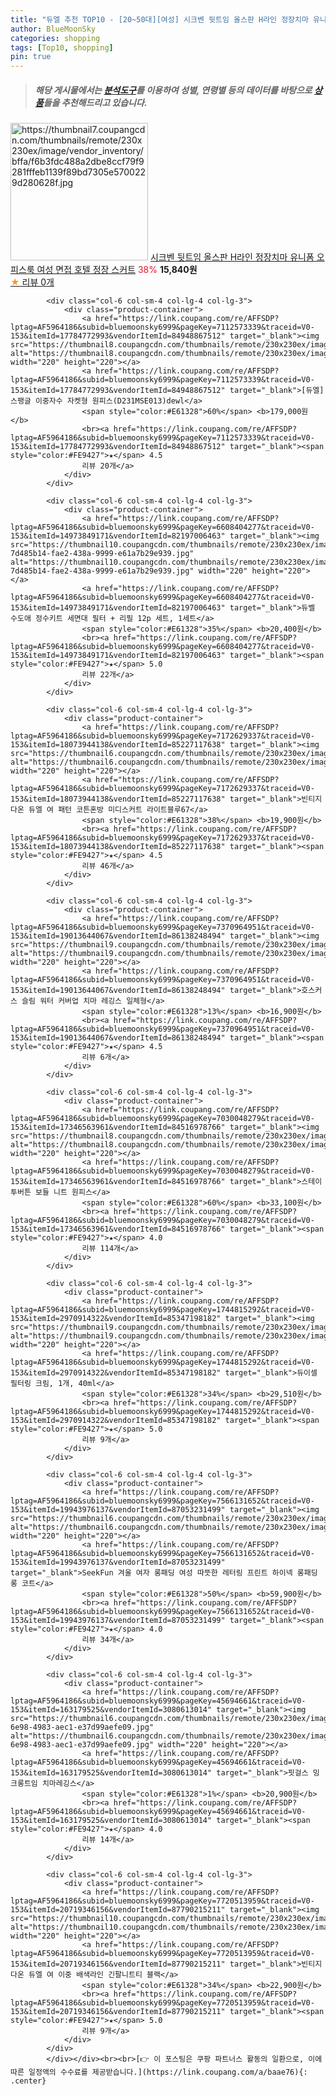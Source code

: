 ```yaml
---
title: "듀엘 추천 TOP10 - [20~50대][여성] 시크벤 뒷트임 올스판 H라인 정장치마 유니폼 오피스룩 여성 면접 호텔 정장 스커트"
author: BlueMoonSky
categories: shopping
tags: [Top10, shopping]
pin: true
---
```


> ##### 해당 게시물에서는 [**분석도구**](https://itemscout.io/)를 이용하여 **성별**, **연령별** 등의 데이터를 바탕으로 [**상품**](https://link.coupang.com/a/baae76)들을 추천해드리고 있습니다.
<div class="container"><div class="row">
            <div class="col-6 col-sm-4 col-lg-4 col-lg-3">
                <div class="product-container">
                    <a href="https://link.coupang.com/re/AFFSDP?lptag=AF5964186&subid=bluemoonsky6999&pageKey=7193983171&traceid=V0-153&itemId=18169669073&vendorItemId=85319099096" target="_blank"><img src="https://thumbnail7.coupangcdn.com/thumbnails/remote/230x230ex/image/vendor_inventory/bffa/f6b3fdc488a2dbe8ccf79f9281fffeb1139f89bd7305e5700229d280628f.jpg" alt="https://thumbnail7.coupangcdn.com/thumbnails/remote/230x230ex/image/vendor_inventory/bffa/f6b3fdc488a2dbe8ccf79f9281fffeb1139f89bd7305e5700229d280628f.jpg" width="220" height="220"></a>
                    <a href="https://link.coupang.com/re/AFFSDP?lptag=AF5964186&subid=bluemoonsky6999&pageKey=7193983171&traceid=V0-153&itemId=18169669073&vendorItemId=85319099096" target="_blank">시크벤 뒷트임 올스판 H라인 정장치마 유니폼 오피스룩 여성 면접 호텔 정장 스커트</a>
                    <span style="color:#E61328">38%</span> <b>15,840원</b>
                    <br><a href="https://link.coupang.com/re/AFFSDP?lptag=AF5964186&subid=bluemoonsky6999&pageKey=7193983171&traceid=V0-153&itemId=18169669073&vendorItemId=85319099096" target="_blank"><span style="color:#FE9427">★</span> 
                    리뷰 0개</a>
                </div>
            </div>
            
            <div class="col-6 col-sm-4 col-lg-4 col-lg-3">
                <div class="product-container">
                    <a href="https://link.coupang.com/re/AFFSDP?lptag=AF5964186&subid=bluemoonsky6999&pageKey=7112573339&traceid=V0-153&itemId=17784772993&vendorItemId=84948867512" target="_blank"><img src="https://thumbnail8.coupangcdn.com/thumbnails/remote/230x230ex/image/vendor_inventory/0200/d596149310d14a616e28d0b5117439f02db36226d24e798d216c35a70c10.jpg" alt="https://thumbnail8.coupangcdn.com/thumbnails/remote/230x230ex/image/vendor_inventory/0200/d596149310d14a616e28d0b5117439f02db36226d24e798d216c35a70c10.jpg" width="220" height="220"></a>
                    <a href="https://link.coupang.com/re/AFFSDP?lptag=AF5964186&subid=bluemoonsky6999&pageKey=7112573339&traceid=V0-153&itemId=17784772993&vendorItemId=84948867512" target="_blank">[듀엘] 스팽글 이중자수 자켓형 원피스(D231MSE013)dewl</a>
                    <span style="color:#E61328">60%</span> <b>179,000원</b>
                    <br><a href="https://link.coupang.com/re/AFFSDP?lptag=AF5964186&subid=bluemoonsky6999&pageKey=7112573339&traceid=V0-153&itemId=17784772993&vendorItemId=84948867512" target="_blank"><span style="color:#FE9427">★</span> 4.5
                    리뷰 20개</a>
                </div>
            </div>
            
            <div class="col-6 col-sm-4 col-lg-4 col-lg-3">
                <div class="product-container">
                    <a href="https://link.coupang.com/re/AFFSDP?lptag=AF5964186&subid=bluemoonsky6999&pageKey=6608404277&traceid=V0-153&itemId=14973849171&vendorItemId=82197006463" target="_blank"><img src="https://thumbnail10.coupangcdn.com/thumbnails/remote/230x230ex/image/retail/images/4430375453358580-7d485b14-fae2-438a-9999-e61a7b29e939.jpg" alt="https://thumbnail10.coupangcdn.com/thumbnails/remote/230x230ex/image/retail/images/4430375453358580-7d485b14-fae2-438a-9999-e61a7b29e939.jpg" width="220" height="220"></a>
                    <a href="https://link.coupang.com/re/AFFSDP?lptag=AF5964186&subid=bluemoonsky6999&pageKey=6608404277&traceid=V0-153&itemId=14973849171&vendorItemId=82197006463" target="_blank">듀벨 수도애 정수키트 세면대 필터 + 리필 12p 세트, 1세트</a>
                    <span style="color:#E61328">35%</span> <b>20,400원</b>
                    <br><a href="https://link.coupang.com/re/AFFSDP?lptag=AF5964186&subid=bluemoonsky6999&pageKey=6608404277&traceid=V0-153&itemId=14973849171&vendorItemId=82197006463" target="_blank"><span style="color:#FE9427">★</span> 5.0
                    리뷰 22개</a>
                </div>
            </div>
            
            <div class="col-6 col-sm-4 col-lg-4 col-lg-3">
                <div class="product-container">
                    <a href="https://link.coupang.com/re/AFFSDP?lptag=AF5964186&subid=bluemoonsky6999&pageKey=7172629337&traceid=V0-153&itemId=18073944138&vendorItemId=85227117638" target="_blank"><img src="https://thumbnail6.coupangcdn.com/thumbnails/remote/230x230ex/image/vendor_inventory/e0d9/3cc0dc91462cb13e53814331713315a60c84c95244ea461600a23915d4cb.jpg" alt="https://thumbnail6.coupangcdn.com/thumbnails/remote/230x230ex/image/vendor_inventory/e0d9/3cc0dc91462cb13e53814331713315a60c84c95244ea461600a23915d4cb.jpg" width="220" height="220"></a>
                    <a href="https://link.coupang.com/re/AFFSDP?lptag=AF5964186&subid=bluemoonsky6999&pageKey=7172629337&traceid=V0-153&itemId=18073944138&vendorItemId=85227117638" target="_blank">빈티지다온 듀엘 여 패턴 코튼혼방 미디스커트 라이트블루67</a>
                    <span style="color:#E61328">38%</span> <b>19,900원</b>
                    <br><a href="https://link.coupang.com/re/AFFSDP?lptag=AF5964186&subid=bluemoonsky6999&pageKey=7172629337&traceid=V0-153&itemId=18073944138&vendorItemId=85227117638" target="_blank"><span style="color:#FE9427">★</span> 4.5
                    리뷰 46개</a>
                </div>
            </div>
            
            <div class="col-6 col-sm-4 col-lg-4 col-lg-3">
                <div class="product-container">
                    <a href="https://link.coupang.com/re/AFFSDP?lptag=AF5964186&subid=bluemoonsky6999&pageKey=7370964951&traceid=V0-153&itemId=19013644067&vendorItemId=86138248494" target="_blank"><img src="https://thumbnail9.coupangcdn.com/thumbnails/remote/230x230ex/image/vendor_inventory/53f7/6889d0bc82c1942477b55238748c04005f683480b957aa49106db676428b.jpg" alt="https://thumbnail9.coupangcdn.com/thumbnails/remote/230x230ex/image/vendor_inventory/53f7/6889d0bc82c1942477b55238748c04005f683480b957aa49106db676428b.jpg" width="220" height="220"></a>
                    <a href="https://link.coupang.com/re/AFFSDP?lptag=AF5964186&subid=bluemoonsky6999&pageKey=7370964951&traceid=V0-153&itemId=19013644067&vendorItemId=86138248494" target="_blank">호스커스 슬림 워터 커버업 치마 레깅스 일체형</a>
                    <span style="color:#E61328">13%</span> <b>16,900원</b>
                    <br><a href="https://link.coupang.com/re/AFFSDP?lptag=AF5964186&subid=bluemoonsky6999&pageKey=7370964951&traceid=V0-153&itemId=19013644067&vendorItemId=86138248494" target="_blank"><span style="color:#FE9427">★</span> 4.5
                    리뷰 6개</a>
                </div>
            </div>
            
            <div class="col-6 col-sm-4 col-lg-4 col-lg-3">
                <div class="product-container">
                    <a href="https://link.coupang.com/re/AFFSDP?lptag=AF5964186&subid=bluemoonsky6999&pageKey=7030048279&traceid=V0-153&itemId=17346563961&vendorItemId=84516978766" target="_blank"><img src="https://thumbnail8.coupangcdn.com/thumbnails/remote/230x230ex/image/vendor_inventory/b2e2/c1b30f33392f2bb5c184f11beb86e7ee8224acd32a50752fb6fc8200119a.jpg" alt="https://thumbnail8.coupangcdn.com/thumbnails/remote/230x230ex/image/vendor_inventory/b2e2/c1b30f33392f2bb5c184f11beb86e7ee8224acd32a50752fb6fc8200119a.jpg" width="220" height="220"></a>
                    <a href="https://link.coupang.com/re/AFFSDP?lptag=AF5964186&subid=bluemoonsky6999&pageKey=7030048279&traceid=V0-153&itemId=17346563961&vendorItemId=84516978766" target="_blank">스테이 투버튼 보들 니트 원피스</a>
                    <span style="color:#E61328">60%</span> <b>33,100원</b>
                    <br><a href="https://link.coupang.com/re/AFFSDP?lptag=AF5964186&subid=bluemoonsky6999&pageKey=7030048279&traceid=V0-153&itemId=17346563961&vendorItemId=84516978766" target="_blank"><span style="color:#FE9427">★</span> 4.0
                    리뷰 114개</a>
                </div>
            </div>
            
            <div class="col-6 col-sm-4 col-lg-4 col-lg-3">
                <div class="product-container">
                    <a href="https://link.coupang.com/re/AFFSDP?lptag=AF5964186&subid=bluemoonsky6999&pageKey=1744815292&traceid=V0-153&itemId=2970914322&vendorItemId=85347198182" target="_blank"><img src="https://thumbnail9.coupangcdn.com/thumbnails/remote/230x230ex/image/vendor_inventory/7e2c/6a3584e380cab3e31a582523883b9c6b886c57d338295eb5f620493dd878.PNG" alt="https://thumbnail9.coupangcdn.com/thumbnails/remote/230x230ex/image/vendor_inventory/7e2c/6a3584e380cab3e31a582523883b9c6b886c57d338295eb5f620493dd878.PNG" width="220" height="220"></a>
                    <a href="https://link.coupang.com/re/AFFSDP?lptag=AF5964186&subid=bluemoonsky6999&pageKey=1744815292&traceid=V0-153&itemId=2970914322&vendorItemId=85347198182" target="_blank">듀이셀 필터링 크림, 1개, 40ml</a>
                    <span style="color:#E61328">34%</span> <b>29,510원</b>
                    <br><a href="https://link.coupang.com/re/AFFSDP?lptag=AF5964186&subid=bluemoonsky6999&pageKey=1744815292&traceid=V0-153&itemId=2970914322&vendorItemId=85347198182" target="_blank"><span style="color:#FE9427">★</span> 5.0
                    리뷰 9개</a>
                </div>
            </div>
            
            <div class="col-6 col-sm-4 col-lg-4 col-lg-3">
                <div class="product-container">
                    <a href="https://link.coupang.com/re/AFFSDP?lptag=AF5964186&subid=bluemoonsky6999&pageKey=7566131652&traceid=V0-153&itemId=19943976137&vendorItemId=87053231499" target="_blank"><img src="https://thumbnail6.coupangcdn.com/thumbnails/remote/230x230ex/image/vendor_inventory/b876/82a259e39935cd2709b90b6243017345368a7d815a5680d4a4138b3bd17c.jpg" alt="https://thumbnail6.coupangcdn.com/thumbnails/remote/230x230ex/image/vendor_inventory/b876/82a259e39935cd2709b90b6243017345368a7d815a5680d4a4138b3bd17c.jpg" width="220" height="220"></a>
                    <a href="https://link.coupang.com/re/AFFSDP?lptag=AF5964186&subid=bluemoonsky6999&pageKey=7566131652&traceid=V0-153&itemId=19943976137&vendorItemId=87053231499" target="_blank">SeekFun 겨울 여자 롱패딩 여성 따뜻한 레터링 프린트 하이넥 롱패딩 롱 코트</a>
                    <span style="color:#E61328">50%</span> <b>59,900원</b>
                    <br><a href="https://link.coupang.com/re/AFFSDP?lptag=AF5964186&subid=bluemoonsky6999&pageKey=7566131652&traceid=V0-153&itemId=19943976137&vendorItemId=87053231499" target="_blank"><span style="color:#FE9427">★</span> 4.0
                    리뷰 34개</a>
                </div>
            </div>
            
            <div class="col-6 col-sm-4 col-lg-4 col-lg-3">
                <div class="product-container">
                    <a href="https://link.coupang.com/re/AFFSDP?lptag=AF5964186&subid=bluemoonsky6999&pageKey=45694661&traceid=V0-153&itemId=163179525&vendorItemId=3080613014" target="_blank"><img src="https://thumbnail6.coupangcdn.com/thumbnails/remote/230x230ex/image/vendor_inventory/images/2016/12/26/11/1/b7e703b0-6e98-4983-aec1-e37d99aefe09.jpg" alt="https://thumbnail6.coupangcdn.com/thumbnails/remote/230x230ex/image/vendor_inventory/images/2016/12/26/11/1/b7e703b0-6e98-4983-aec1-e37d99aefe09.jpg" width="220" height="220"></a>
                    <a href="https://link.coupang.com/re/AFFSDP?lptag=AF5964186&subid=bluemoonsky6999&pageKey=45694661&traceid=V0-153&itemId=163179525&vendorItemId=3080613014" target="_blank">핏걸스 밍크롱트임 치마레깅스</a>
                    <span style="color:#E61328">1%</span> <b>20,900원</b>
                    <br><a href="https://link.coupang.com/re/AFFSDP?lptag=AF5964186&subid=bluemoonsky6999&pageKey=45694661&traceid=V0-153&itemId=163179525&vendorItemId=3080613014" target="_blank"><span style="color:#FE9427">★</span> 4.0
                    리뷰 14개</a>
                </div>
            </div>
            
            <div class="col-6 col-sm-4 col-lg-4 col-lg-3">
                <div class="product-container">
                    <a href="https://link.coupang.com/re/AFFSDP?lptag=AF5964186&subid=bluemoonsky6999&pageKey=7720513959&traceid=V0-153&itemId=20719346156&vendorItemId=87790215211" target="_blank"><img src="https://thumbnail10.coupangcdn.com/thumbnails/remote/230x230ex/image/vendor_inventory/f42a/70d385500f05b8432b4987fc7da47803750efafa01edaa3614f850443afc.jpg" alt="https://thumbnail10.coupangcdn.com/thumbnails/remote/230x230ex/image/vendor_inventory/f42a/70d385500f05b8432b4987fc7da47803750efafa01edaa3614f850443afc.jpg" width="220" height="220"></a>
                    <a href="https://link.coupang.com/re/AFFSDP?lptag=AF5964186&subid=bluemoonsky6999&pageKey=7720513959&traceid=V0-153&itemId=20719346156&vendorItemId=87790215211" target="_blank">빈티지다온 듀엘 여 이중 배색라인 긴팔니트티 블랙</a>
                    <span style="color:#E61328">34%</span> <b>22,900원</b>
                    <br><a href="https://link.coupang.com/re/AFFSDP?lptag=AF5964186&subid=bluemoonsky6999&pageKey=7720513959&traceid=V0-153&itemId=20719346156&vendorItemId=87790215211" target="_blank"><span style="color:#FE9427">★</span> 5.0
                    리뷰 9개</a>
                </div>
            </div>
            </div></div><br><br>[👉 이 포스팅은 쿠팡 파트너스 활동의 일환으로, 이에 따른 일정액의 수수료를 제공받습니다.](https://link.coupang.com/a/baae76){: .center}
